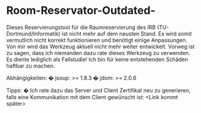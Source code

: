 # Room-Reservator-Outdated-
Dieses Reservierungstool für die Raumreservierung des IRB (TU-Dortmund/Informatik) ist nicht mehr auf dem neusten Stand. Es wird somit vermutlich nicht korrekt funktionieren und benötigt einige Anpassungen. Von mir wird das Werkzeug aktuell nicht mehr weiter entwickelt. Vorweg ist zu sagen, dass ich niemanden dazu rate dieses Werkzeug zu verwenden. Es diente lediglich als Fallstudie! Ich bin für keine entstehenden Schäden haftbar zu machen.

Abhängigkeiten:
� jsoup: >= 1.8.3 
� jdom:  >= 2.0.6

Tipps: 
� Ich rate dazu das Server und Client Zertifikat neu zu generieren, falls eine Kommunikation mit dem Client gewünscht ist: <Link kommt später>
